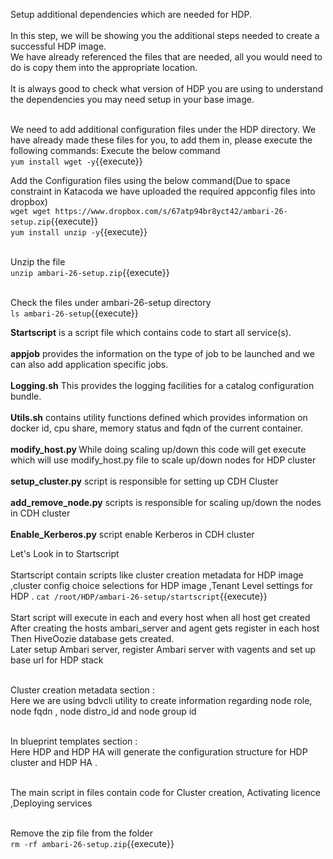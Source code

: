 Setup additional dependencies which are needed for HDP.
<br>
<br>
In this step, we will be showing you the additional steps needed to create a successful HDP image.<br> 
We have already referenced the files that are needed, all you would need to do is copy them into the appropriate location. <br>
<br>It is always good to check what version of HDP you are using to understand the dependencies you may need setup in your base image.


<br>We need to add additional configuration files under the HDP directory. We have already made these files for you, to add them in, please execute the following commands:
Execute the below command
<br>`yum install wget -y`{{execute}}

Add the Configuration files using the below command(Due to space constraint in Katacoda we have uploaded the required appconfig files into dropbox)<br>
`wget wget https://www.dropbox.com/s/67atp94br8yct42/ambari-26-setup.zip`{{execute}}
<br>`yum install unzip -y`{{execute}}

<br>Unzip the file<br>
`unzip ambari-26-setup.zip`{{execute}}

<br>Check the files under ambari-26-setup directory
<br>`ls ambari-26-setup`{{execute}}

<b>Startscript</b> is a script file which contains code to start all service(s).<br>
<br><b>appjob</b> provides the information on the type of job to be launched and we can also add application specific jobs.<br>
<br><b>Logging.sh</b> This provides the logging facilities for a catalog configuration bundle.<br> 
<br><b>Utils.sh</b> contains utility functions defined which provides information on docker id, cpu share, memory status and fqdn of the current container.<br>
<br>
<b>modify_host.py </b>While doing scaling up/down this code will get execute which will use modify_host.py file to scale up/down nodes for HDP cluster<br>
<br>
<b>setup_cluster.py</b> script is responsible for setting up CDH Cluster <br>
<br><b>add_remove_node.py</b>  scripts is responsible for scaling up/down the nodes in CDH cluster<br>
<br><b>Enable_Kerberos.py</b> script enable Kerberos in CDH cluster<br>

Let's Look in to Startscript<br>
<br>Startscript contain scripts like cluster creation metadata for HDP image ,cluster config choice selections for HDP image ,Tenant Level settings  for HDP .
`cat /root/HDP/ambari-26-setup/startscript`{{execute}}
<br>
<br>Start script will execute in each and every host when all host get created 
<br>After creating the hosts ambari_server and agent gets register in each host Then HiveOozie database gets created.
<br>Later setup Ambari server, register Ambari server with vagents and set up base url for HDP stack

<br>Cluster creation metadata section :
<br>Here we are using bdvcli utility to create information regarding node role, node fqdn , node distro_id and node group id

<br>In blueprint templates section :
<br>Here HDP and HDP HA will generate the configuration structure for HDP cluster and HDP HA .

<br>The main script in files contain code for Cluster creation, Activating licence ,Deploying services


<br>Remove the zip file from the folder
<br>`rm -rf ambari-26-setup.zip`{{execute}}









